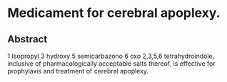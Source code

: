 # Medicament for cerebral apoplexy.

## Abstract
1 Isopropyl 3 hydroxy 5 semicarbazono 6 oxo 2,3,5,6 tetrahydroindole, inclusive of pharmacologically acceptable salts thereof, is effective for prophylaxis and treatment of cerebral apoplexy.